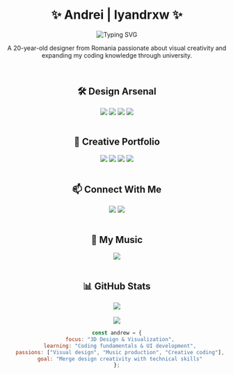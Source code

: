 <h1 align="center">✨ Andrei | lyandrxw ✨</h1>

<div align="center">
  <img src="https://readme-typing-svg.herokuapp.com?font=Fira+Code&size=25&duration=3000&pause=1000&color=00FFFF&center=true&vCenter=true&width=500&lines=3D+Designer;UI/UX+Designer;Creative+Developer;Music+Producer" alt="Typing SVG" />
</div>

<p align="center">A 20-year-old designer from Romania passionate about visual creativity and expanding my coding knowledge through university.</p>

<br/>

<h2 align="center">🛠️ Design Arsenal</h2>

<div align="center">
  <img src="https://img.shields.io/badge/blender-%23F5792A.svg?style=for-the-badge&logo=blender&logoColor=white" />
  <img src="https://img.shields.io/badge/unrealengine-%23313131.svg?style=for-the-badge&logo=unrealengine&logoColor=white" />
  <img src="https://img.shields.io/badge/adobe%20photoshop-%2331A8FF.svg?style=for-the-badge&logo=adobe%20photoshop&logoColor=white" />
  <img src="https://img.shields.io/badge/adobe%20illustrator-%23FF9A00.svg?style=for-the-badge&logo=adobe%20illustrator&logoColor=white" />
</div>

<br/>

<h2 align="center">🌟 Creative Portfolio</h2>

<div align="center">
  <a href="https://www.behance.net/andreiradu05"><img src="https://img.shields.io/badge/Behance-%231769FF.svg?style=for-the-badge&logo=behance&logoColor=white" /></a>
  <a href="https://www.artstation.com/andreiradu"><img src="https://img.shields.io/badge/ArtStation-%2313AFF0.svg?style=for-the-badge&logo=ArtStation&logoColor=white" /></a>
  <a href="https://www.instagram.com/lyandrxw.gfx/?hl=en"><img src="https://img.shields.io/badge/Instagram-%23E4405F.svg?style=for-the-badge&logo=Instagram&logoColor=white" /></a>
  <a href="https://open.spotify.com/artist/7IddJJ04sUlBJxKuKnRqoV?si=b28e93bf76c843a1"><img src="https://img.shields.io/badge/Spotify-%231DB954.svg?style=for-the-badge&logo=spotify&logoColor=white" /></a>
</div>

<br/>

<h2 align="center">📫 Connect With Me</h2>

<div align="center">
  <a href="https://www.instagram.com/lyandrxw/?hl=en"><img src="https://img.shields.io/badge/Instagram-%23E4405F.svg?style=for-the-badge&logo=Instagram&logoColor=white" /></a>
  <a href="https://discord.com/users/lyandrxw"><img src="https://img.shields.io/badge/Discord-%235865F2.svg?style=for-the-badge&logo=discord&logoColor=white" /></a>
</div>

<br/>

<h2 align="center">🎵 My Music</h2>

<div align="center">
  <a href="https://open.spotify.com/artist/7IddJJ04sUlBJxKuKnRqoV?si=b28e93bf76c843a1">
    <img src="https://img.shields.io/badge/Listen%20on%20Spotify-%231DB954.svg?style=for-the-badge&logo=spotify&logoColor=white" />
  </a>
</div>

<br/>

<h2 align="center">📊 GitHub Stats</h2>

<div align="center">
  <img src="https://github-readme-stats.vercel.app/api?username=lyandrxw&show_icons=true&theme=radical&border_color=00FFFF&border_radius=10&bg_color=0D1117&title_color=00FFFF&icon_color=00FFFF" />
</div>

<br/>

<div align="center">
  <img src="https://komarev.com/ghpvc/?username=lyandrxw&color=00FFFF&style=flat-square&label=Profile+Views" />
</div>

<div align="center">
  
  ```javascript
  const andrew = {
    focus: "3D Design & Visualization",
    learning: "Coding fundamentals & UI development",
    passions: ["Visual design", "Music production", "Creative coding"],
    goal: "Merge design creativity with technical skills"
  };
  ```
  
</div>
